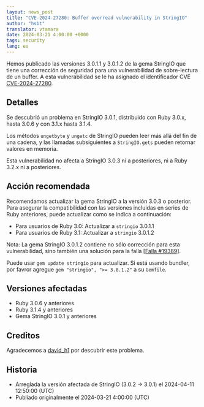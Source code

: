 ```yaml
---
layout: news_post
title: "CVE-2024-27280: Buffer overread vulnerability in StringIO"
author: "hsbt"
translator: vtamara
date: 2024-03-21 4:00:00 +0000
tags: security
lang: es
---
```


Hemos publicado las versiones 3.0.1.1 y 3.0.1.2 de la gema
StringIO que tiene una corrección de seguridad para una vulnerabilidad
de sobre-lectura de un buffer.
A esta vulnerabilidad se le ha asignado el identificador CVE
[CVE-2024-27280](https://www.cve.org/CVERecord?id=CVE-2024-27280).

## Detalles

Se descubrió un problema en StringIO 3.0.1, distribuido con
Ruby 3.0.x, hasta 3.0.6 y con 3.1.x hasta 3.1.4.

Los métodos `ungetbyte` y `ungetc` de StringIO pueden leer más
allá del fin de una cadena, y las llamadas subsiguientes a
`StringIO.gets` pueden retornar valores en memoria.

Esta vulnerabilidad no afecta a StringIO 3.0.3 ni a posteriores, ni
a Ruby 3.2.x ni a posteriores.

## Acción recomendada

Recomendamos actualizar  la gema StringIO a la versión 3.0.3 o posterior.
Para asegurar la compatibilidad con las versiones incluidas en series
de Ruby anteriores, puede actualizar como se indica a continuación:

* Para usuarios de Ruby 3.0: Actualizar a `stringio` 3.0.1.1
* Para usuarios de Ruby 3.1: Actualizar a `stringio` 3.0.1.2

Nota: La gema StringIO 3.0.1.2 contiene no sólo corrección para
esta vulnerabilidad, sino también una solución para
la falla [[Falla #19389]](https://github.com/ruby/ruby/commit/1d24a931c458c93463da1d5885f33edef3677cc2).

Puede usar `gem update stringio` para actualizar.
Si está usando bundler, por favror agregue
`gem "stringio", ">= 3.0.1.2"` a su `Gemfile`.

## Versiones afectadas

* Ruby 3.0.6 y anteriores
* Ruby 3.1.4 y anteriores
* Gema StringIO 3.0.1 y anteriores

## Creditos

Agradecemos a [david_h1](https://hackerone.com/david_h1?type=user)
por descubrir este problema.

## Historia

* Arreglada la versión afectada de StringIO (3.0.2 -> 3.0.1) el 2024-04-11 12:50:00 (UTC)
* Publiado originalmente el 2024-03-21 4:00:00 (UTC)
